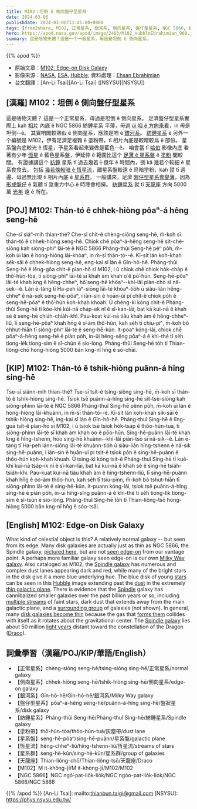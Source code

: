 ```yaml
---
title: M102：坦倒 ê 側向盤仔型星系
date: 2024-03-06
publishdate: 2024-03-06T11:45:00+0800
tags: [free2share, M102, 正常星系, 銀河系, 側向星系, 盤仔型星系, NGC 5866, 紡錘星系, 塗粉帶, 星系盤, 恆星流, 星系群, 天龍座]
hero: https://apod.nasa.gov/apod/image/2403/M102_HubbleEbrahimian_960.jpg
summary: 這是啥物天體？這是一个一般星系，毋過是坦倒 ê 側向星系。
---
```


{{% apod %}}

- 原始文章：[M102: Edge-on Disk Galaxy](https://apod.nasa.gov/apod/ap240306.html)
- 影像來源：[NASA](https://www.nasa.gov), [ESA](https://esa.int), [Hubble](https://science.nasa.gov/mission/hubble/); 資料處理：[Ehsan Ebrahimian](https://www.instagram.com/anugrafy/)
- 台文翻譯：[An-Li Tsai][An-Li Tsai] ([NSYSU][NSYSU])

## [漢羅] M102：坦倒 ê 側向盤仔型星系
這是啥物天體？
這是一个正常星系，毋過是坦倒 ê 側向星系。
足濟盤仔型星系實際上 kah [相片][pictured here] 內底 ê NGC 5866 紡錘星系 平薄，毋過 [ùi 咱 ê 方向來看][seen edge-on]，in 毋是坦倒--ê。
其實咱閣較熟似 ê 側向星系，應該是咱 ê [銀河系][Milky Way galaxy]。
[紡錘星系][Spindle galaxy 1] ê 另外一个編號是 M102，伊有足濟足複雜 ê 塗粉帶，tī 相片內底是較暗較烏 ê 部份。
星系盤內底較光 ê 恆星，予星系看起來變做是藍色--ê。
咱會當 tī [哈伯][Hubble] 影像內底 看著有少年 [恆星][stars] ê 藍色星系盤，伊延伸 ê 範圍比這个 [足薄 ê 星系盤][thin galactic plane] ê [塗粉][dust] 閣較闊。
有證據講這个 [紡錘][Spindle] 星系 tī 過去幾若十億年 ê 時間內，捌 kā 幾若个較細 ê 星系食食去。
包括 [幾若條較暗 ê 恆星流][multiple streams]，離星系盤較遠 ê 烏暗塗粉，kah 踅 tī 週邊、毋過無出現 tī 相片內底 ê [星系群][surrounding group]。
一般講來，足濟 [盤仔型星系會變薄][disk galaxies become thin]，因為 [形成盤仔][forms them] ê 氣體 tī 踅重力中心 ê 時陣會相挵。
[紡錘星系][Spindle galaxy 2] 就 tī [天龍座][Draco] 方向 5000 萬 [光年][light years] 遠 ê 所在。

## [POJ] M102: Thán-tó ê chhek-hiòng pôaⁿ-á hêng seng-hē
Che-sī siáⁿ-mih thian-thé?
Che-sī chi̍t-ê chèng-siông seng-hē, m̄-koh sī thán-tó ê chhek-hiòng seng-hē.
Chiok chē pôaⁿ-á-hêng seng-hē si̍t-chè-siōng kah siòng-phìⁿ lāi-té ê NGC 5866 Pháng-thûi Seng-hē pêⁿ po̍h, m̄-koh ùi lán ê hong-hiòng lâi-khòaⁿ, in m̄-sī thán-tó--ê.
Kî-si̍t lán koh-khah se̍k-sāi ê chhek-hiòng seng-hē, eng-kai sī lán ê Gîn-hô-hē.
Pháng-thûi Seng-hē ê lēng-gōa chi̍t-ê pian-hō sī M102, i ū chiok chē chiok ho̍k-cha̍p ê thô͘-hún-tòa, tī siòng-phìⁿ lāi-té sī khah àm khah o͘ ê pō͘-hūn.
Seng-hē-pôaⁿ lāi-té khah kng ê hêng-chheⁿ, hō͘ seng-hē khòaⁿ--khí-lâi piàn-chò sī nâ-sek--ê.
Lán ē-tàng tī Ha-peh iáⁿ-siōng lāi-té khòaⁿ-tio̍h ū siàu-liân hêng-chheⁿ ê nâ-sek seng-hē-pôaⁿ, i iân-sin ê hoān-ûi pí chit-ê chiok po̍h ê seng-hē-pôaⁿ ê thô͘-hún koh-khah khoah.
Ū chèng-kì kóng chit-ê Pháng-thûi Seng-hē tī kòe-khì kúi-nā cha̍p-ek nî ê sî-kan-lāi, bat kā kúi-nā ê khah sè ê seng-hē chia̍h-chia̍h-khì.
Pau-koat kúi-nā tiâu khah àm ê hêng-chheⁿ-liû, lī seng-hē-pôaⁿ khah hn̄g ê o͘-àm thô͘-hún, kah se̍h tī chiu-piⁿ, m̄-koh bô chhut-hiān tī siòng-phìⁿ lāi-té ê seng-hē-kûn.
It-poaⁿ kóng-lâi, chiok chē pôaⁿ-á-hêng seng-hē ē piàn po̍h, in-ūi hêng-sêng pôaⁿ-á ê khì-thé tī se̍h tiong-le̍k tiong-sim ê sî-chūn ē sio-lòng.
Pháng-thûi Seng-hē to̍h tī Thian-liông-chō hong-hiòng 5000 bān kng-nî hn̄g ê só͘-chāi.

## [KIP] M102: Thán-tó ê tshik-hiòng puânn-á hîng sing-hē
Tse-sī siánn-mih thian-thé?
Tse-sī tsi̍t-ê tsìng-siông sing-hē, m̄-koh sī thán-tó ê tshik-hiòng sing-hē.
Tsiok tsē puânn-á-hîng sing-hē si̍t-tsè-siōng kah siòng-phìnn lāi-té ê NGC 5866 Pháng-thuî Sing-hē pênn po̍h, m̄-koh uì lán ê hong-hiòng lâi-khuànn, in m̄-sī thán-tó--ê.
Kî-si̍t lán koh-khah si̍k-sāi ê tshik-hiòng sing-hē, ing-kai sī lán ê Gîn-hô-hē.
Pháng-thuî Sing-hē ê līng-guā tsi̍t-ê pian-hō sī M102, i ū tsiok tsē tsiok ho̍k-tsa̍p ê thôo-hún-tuà, tī siòng-phìnn lāi-té sī khah àm khah oo ê pōo-hūn.
Sing-hē-puânn lāi-té khah kng ê hîng-tshenn, hōo sing-hē khuànn--khí-lâi piàn-tsò sī nâ-sik--ê.
Lán ē-tàng tī Ha-peh iánn-siōng lāi-té khuànn-tio̍h ū siàu-liân hîng-tshenn ê nâ-sik sing-hē-puânn, i iân-sin ê huān-uî pí tsit-ê tsiok po̍h ê sing-hē-puânn ê thôo-hún koh-khah khuah.
Ū tsìng-kì kóng tsit-ê Pháng-thuî Sing-hē tī kuè-khì kuí-nā tsa̍p-ik nî ê sî-kan-lāi, bat kā kuí-nā ê khah sè ê sing-hē tsia̍h-tsia̍h-khì.
Pau-kuat kuí-nā tiâu khah àm ê hîng-tshenn-liû, lī sing-hē-puânn khah hn̄g ê oo-àm thôo-hún, kah se̍h tī tsiu-pinn, m̄-koh bô tshut-hiān tī siòng-phìnn lāi-té ê sing-hē-kûn.
It-puann kóng-lâi, tsiok tsē puânn-á-hîng sing-hē ē piàn po̍h, in-uī hîng-sîng puânn-á ê khì-thé tī se̍h tiong-li̍k tiong-sim ê sî-tsūn ē sio-lòng.
Pháng-thuî Sing-hē to̍h tī Thian-liông-tsō hong-hiòng 5000 bān kng-nî hn̄g ê sóo-tsāi.

## [English] M102: Edge-on Disk Galaxy
What kind of celestial object is this?
A relatively normal galaxy -- but seen from its edge.
Many disk galaxies are actually just as thin as NGC 5866, the Spindle galaxy, [pictured here][pictured here], but are not [seen edge-on][seen edge-on] from our vantage point.
A perhaps more familiar galaxy seen edge-on is our own [Milky Way galaxy][Milky Way galaxy].
Also cataloged as M102, the [Spindle galaxy][Spindle galaxy 1] has numerous and complex dust lanes appearing dark and red, while many of the bright stars in the disk give it a more blue underlying hue.
The blue disk of young [stars][stars] can be seen in this [Hubble][Hubble] image extending past the [dust][dust] in the extremely [thin galactic plane][thin galactic plane].
There is evidence that the [Spindle][Spindle] galaxy has cannibalized smaller galaxies over the past billion years or so, including [multiple streams][multiple streams] of faint stars, dark dust that extends away from the main galactic plane, and a [surrounding group][surrounding group] of galaxies (not shown).
In general, many [disk galaxies become thin][disk galaxies become thin] because the gas that [forms them][forms them] collides with itself as it rotates about the gravitational center.
The [Spindle galaxy][Spindle galaxy 2] lies about 50 million [light years][light years] distant toward the constellation of the Dragon ([Draco][Draco]).

## 詞彙學習（漢羅/POJ/KIP/華語/English）
- 【正常星系】chèng-siông seng-hē/tsìng-siông sing-hē/正常星系/normal galaxy
- 【側向星系】chhek-hiòng seng-hē/tshik-hiòng sing-hē/側向星系/edge-on galaxy
- 【銀河系】Gîn-hô-hē/Gîn-hô-hē/銀河系/Milky Way galaxy
- 【盤仔型星系】pôaⁿ-á-hêng seng-hē/puânn-á-hîng sing-hē/盤狀星系/disk galaxy
- 【紡錘星系】Pháng-thûi Seng-hē/Pháng-thuî Sing-hē/紡錘星系/Spindle galaxy
- 【塗粉帶】thô͘-hún-tòa/thôo-hún-tuà/灰塵帶/dust lane
- 【星系盤】seng-hē-pôaⁿ/sing-hē-puânn/星系盤/galactic plane
- 【恆星流】hêng-chheⁿ-liû/hîng-tshenn-liû/恆星流/streams of stars
- 【星系群】seng-hē-kûn/sing-hē-kûn/星系群/group of galaxies
- 【天龍座】Thian-liông-chō/Thian-liông-tsō/天龍座/Draco
- 【M102】M it-khòng-jī/M it-khòng-jī/M102/M102
- 【NGC 5866】NGC ngó͘-pat-lio̍k-lio̍k/NGC ngóo-pat-lio̍k-lio̍k/NGC 5866/NGC 5866

{{% /apod %}}
[An-Li Tsai]: mailto:thianbun.taigi@gmail.com
[NSYSU]: https://phys.nsysu.edu.tw/

[copyright]: https://apod.nasa.gov/apod/fap/lib/about_apod.html#srapply
[License]: https://creativecommons.org/licenses/by/3.0/

[pictured here]:https://www.astrobin.com/xhlow5/
[seen edge-on]:https://apod.nasa.gov/apod/ap010510.html
[Milky Way galaxy]:https://science.nasa.gov/resource/the-milky-way-galaxy/
[Spindle galaxy 1]:https://en.wikipedia.org/wiki/NGC_5866
[stars]:https://science.nasa.gov/universe/stars/
[Hubble]:https://science.nasa.gov/mission/hubble/
[dust]:https://apod.nasa.gov/apod/ap990919.html
[thin galactic plane]:https://apod.nasa.gov/apod/ap180725.html
[Spindle]:https://en.wikipedia.org/wiki/Spindle_(textiles)#/media/File:Drop_spindles.jpg
[multiple streams]:https://apod.nasa.gov/apod/ap180206.html
[surrounding group]:https://en.wikipedia.org/wiki/NGC_5866_Group
[disk galaxies become thin]:https://apod.nasa.gov/apod/ap230531.html
[forms them]:http://en.wikipedia.org/wiki/Galaxy_formation_and_evolution
[Spindle galaxy 2]:https://apod.nasa.gov/apod/ap160309.html
[light years]:https://spaceplace.nasa.gov/light-year/
[Draco]:http://www.ianridpath.com/startales/draco.htm
